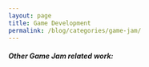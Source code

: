 ```yaml
---
layout: page
title: Game Development
permalink: /blog/categories/game-jam/
---
```


<h5> Other Game Jam related work: </h5>

<div class="card">

</div>

